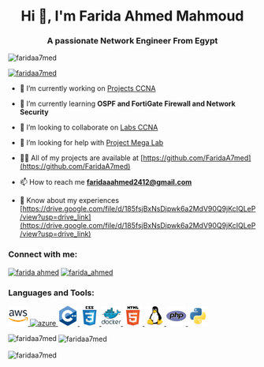 <h1 align="center">Hi 👋, I'm Farida Ahmed Mahmoud</h1>
<h3 align="center">A passionate Network Engineer From Egypt</h3>

<p align="left"> <img src="https://komarev.com/ghpvc/?username=faridaa7med&label=Profile%20views&color=0e75b6&style=flat" alt="faridaa7med" /> </p>

<p align="left"> <a href="https://github.com/ryo-ma/github-profile-trophy"><img src="https://github-profile-trophy.vercel.app/?username=faridaa7med" alt="faridaa7med" /></a> </p>

- 🔭 I’m currently working on [Projects CCNA](httphtts://github.com/FaridaA7med/CCNA03/Projects-CCNA)

- 🌱 I’m currently learning **OSPF and FortiGate Firewall and Network Security**

- 👯 I’m looking to collaborate on [Labs CCNA](https://github.com/FaridaA7med/Lab-CCNA)

- 🤝 I’m looking for help with [Project Mega Lab](https://github.com/FaridaA7med/Mega-Lab)

- 👨‍💻 All of my projects are available at [https://github.com/FaridaA7med](https://github.com/FaridaA7med)

- 📫 How to reach me **faridaaahmed2412@gmail.com**

- 📄 Know about my experiences [https://drive.google.com/file/d/185fsjBxNsDipwk6a2MdV90Q9jKcIQLeP/view?usp=drive_link](https://drive.google.com/file/d/185fsjBxNsDipwk6a2MdV90Q9jKcIQLeP/view?usp=drive_link)

<h3 align="left">Connect with me:</h3>
<p align="left">
<a href="https://linkedin.com/in/farida ahmed" target="blank"><img align="center" src="https://raw.githubusercontent.com/rahuldkjain/github-profile-readme-generator/master/src/images/icons/Social/linked-in-alt.svg" alt="farida ahmed" height="30" width="40" /></a>
<a href="https://codeforces.com/profile/farida_ahmed" target="blank"><img align="center" src="https://raw.githubusercontent.com/rahuldkjain/github-profile-readme-generator/master/src/images/icons/Social/codeforces.svg" alt="farida_ahmed" height="30" width="40" /></a>
</p>

<h3 align="left">Languages and Tools:</h3>
<p align="left"> <a href="https://aws.amazon.com" target="_blank" rel="noreferrer"> <img src="https://raw.githubusercontent.com/devicons/devicon/master/icons/amazonwebservices/amazonwebservices-original-wordmark.svg" alt="aws" width="40" height="40"/> </a> <a href="https://azure.microsoft.com/en-in/" target="_blank" rel="noreferrer"> <img src="https://www.vectorlogo.zone/logos/microsoft_azure/microsoft_azure-icon.svg" alt="azure" width="40" height="40"/> </a> <a href="https://www.w3schools.com/cpp/" target="_blank" rel="noreferrer"> <img src="https://raw.githubusercontent.com/devicons/devicon/master/icons/cplusplus/cplusplus-original.svg" alt="cplusplus" width="40" height="40"/> </a> <a href="https://www.w3schools.com/css/" target="_blank" rel="noreferrer"> <img src="https://raw.githubusercontent.com/devicons/devicon/master/icons/css3/css3-original-wordmark.svg" alt="css3" width="40" height="40"/> </a> <a href="https://www.docker.com/" target="_blank" rel="noreferrer"> <img src="https://raw.githubusercontent.com/devicons/devicon/master/icons/docker/docker-original-wordmark.svg" alt="docker" width="40" height="40"/> </a> <a href="https://www.w3.org/html/" target="_blank" rel="noreferrer"> <img src="https://raw.githubusercontent.com/devicons/devicon/master/icons/html5/html5-original-wordmark.svg" alt="html5" width="40" height="40"/> </a> <a href="https://www.linux.org/" target="_blank" rel="noreferrer"> <img src="https://raw.githubusercontent.com/devicons/devicon/master/icons/linux/linux-original.svg" alt="linux" width="40" height="40"/> </a> <a href="https://www.php.net" target="_blank" rel="noreferrer"> <img src="https://raw.githubusercontent.com/devicons/devicon/master/icons/php/php-original.svg" alt="php" width="40" height="40"/> </a> <a href="https://www.python.org" target="_blank" rel="noreferrer"> <img src="https://raw.githubusercontent.com/devicons/devicon/master/icons/python/python-original.svg" alt="python" width="40" height="40"/> </a> </p>

<p><img align="left" src="https://github-readme-stats.vercel.app/api/top-langs?username=faridaa7med&show_icons=true&locale=en&layout=compact" alt="faridaa7med" /></p>

<p>&nbsp;<img align="center" src="https://github-readme-stats.vercel.app/api?username=faridaa7med&show_icons=true&locale=en" alt="faridaa7med" /></p>

<p><img align="center" src="https://github-readme-streak-stats.herokuapp.com/?user=faridaa7med&" alt="faridaa7med" /></p>
